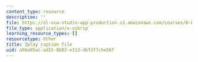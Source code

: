 ```yaml
---
content_type: resource
description: ''
file: https://ol-ocw-studio-app-production.s3.amazonaws.com/courses/8-01sc-classical-mechanics-fall-2016/a96a85acad158b82e113dbf2f7cbe56f_X9K8LT7SCZ0.srt
file_type: application/x-subrip
learning_resource_types: []
resourcetype: Other
title: 3play caption file
uid: a96a85ac-ad15-8b82-e113-dbf2f7cbe56f
---
```


